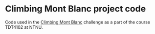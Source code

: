 # Climbing Mont Blanc project code
Code used in the [Climbing Mont Blanc](https://www.ntnu.edu/idi/lab/cal/cmb) challenge as a part of the course TDT4102 at NTNU. 
